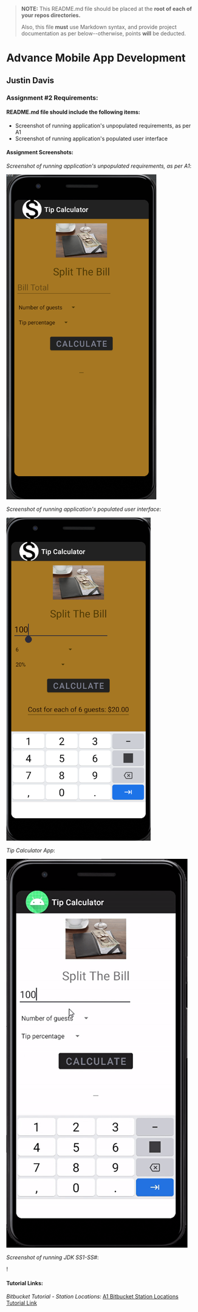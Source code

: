 > **NOTE:** This README.md file should be placed at the **root of each of your repos directories.**
>
>Also, this file **must** use Markdown syntax, and provide project documentation as per below--otherwise, points **will** be deducted.
>

# Advance Mobile App Development

## Justin Davis

### Assignment #2 Requirements:

#### README.md file should include the following items:

* Screenshot of running application's unpopulated requirements, as per A1
* Screenshot of running application's populated user interface

[comment]: <> (> This is a blockquote.)

[comment]: <> (> This is the second paragraph in the blockquote.)

#### Assignment Screenshots:

*Screenshot of running application's unpopulated requirements, as per A1*:

![My First App Screenshot](img/p1.png)

*Screenshot of running application's populated user interface*:

![My First App Screenshot](img/p2.png)

*Tip Calculator App*:

![gif](img/tip.gif)

*Screenshot of running JDK SS1-SS#*:

!

#### Tutorial Links:

*Bitbucket Tutorial - Station Locations:*
[A1 Bitbucket Station Locations Tutorial Link](https://bitbucket.org/jd19z/bitbucketstationlocations/ "Bitbucket Station Locations")